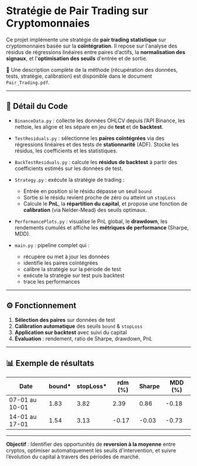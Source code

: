 # Stratégie de Pair Trading sur Cryptomonnaies

Ce projet implémente une stratégie de **pair trading statistique** sur cryptomonnaies basée sur la **coïntégration**. Il repose sur l'analyse des résidus de régressions linéaires entre paires d’actifs, la **normalisation des signaux**, et l'**optimisation des seuils** d'entrée et de sortie.

📄 Une description complète de la méthode (récupération des données, tests, stratégie, calibration) est disponible dans le document `Pair_Trading.pdf`.

---

## 🧠 Détail du Code

- `BinanceData.py` : collecte les données OHLCV depuis l’API Binance, les nettoie, les aligne et les sépare en jeu de **test** et de **backtest**.

- `TestResiduals.py` : sélectionne les **paires coïntégrées** via des régressions linéaires et des tests de **stationnarité** (ADF). Stocke les résidus, les coefficients et les statistiques.

- `BackTestResiduals.py` : calcule les **résidus de backtest** à partir des coefficients estimés sur les données de test.

- `Strategy.py` : exécute la stratégie de trading :
  - Entrée en position si le résidu dépasse un seuil `bound`
  - Sortie si le résidu revient proche de zéro ou atteint un `stopLoss`
  - Calcule le **PnL**, la **répartition du capital**, et propose une fonction de **calibration** (via Nelder-Mead) des seuils optimaux.

- `PerformancePlots.py` : visualise le PnL global, le **drawdown**, les rendements cumulés et affiche les **métriques de performance** (Sharpe, MDD).

- `main.py` : pipeline complet qui :
  - récupère ou met à jour les données
  - identifie les paires coïntégrées
  - calibre la stratégie sur la période de test
  - exécute la stratégie sur test puis backtest
  - trace les performances

---

## ⚙️ Fonctionnement

1. **Sélection des paires** sur données de test  
2. **Calibration automatique** des seuils `bound` & `stopLoss`  
3. **Application sur backtest** avec suivi du capital  
4. **Évaluation** : rendement, ratio de Sharpe, drawdown, PnL

---

## 📊 Exemple de résultats

| Date           | bound* | stopLoss* | rdm (%) | Sharpe | MDD (%) |
|----------------|--------|-----------|---------|--------|---------|
| 07-01 au 10-01 | 1.83   | 3.82      | 2.39    | 0.86   | -0.18   |
| 14-01 au 17-01 | 1.54   | 3.13      | -0.17   | -0.03  | -0.73   |

---

**Objectif** : Identifier des opportunités de **reversion à la moyenne** entre cryptos, optimiser automatiquement les seuils d'intervention, et suivre l’évolution du capital à travers des périodes de marché.

